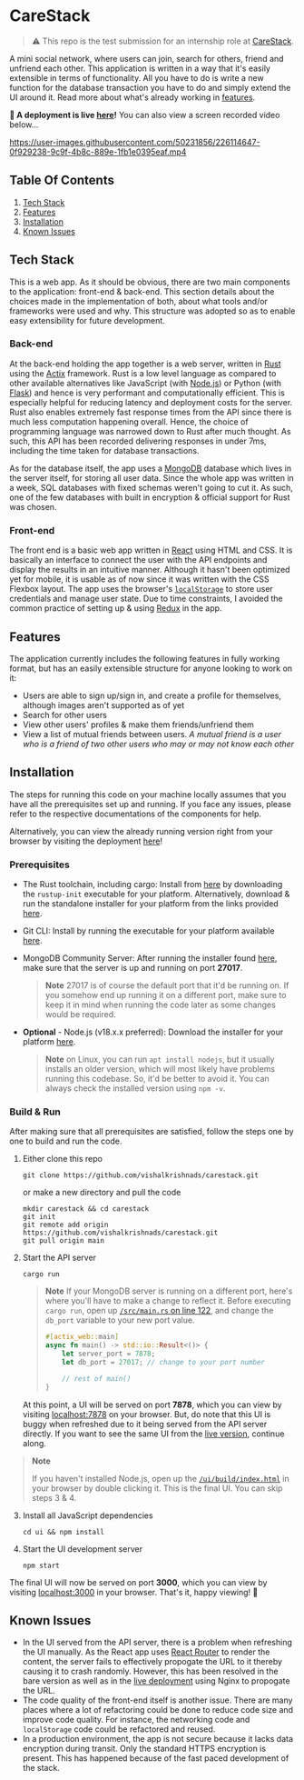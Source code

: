 # CareStack
> :warning: This repo is the test submission for an internship role at [CareStack](https://carestack.com). 

A mini social network, where users can join, search for others, friend and unfriend each other. This application is written in a way that it's easily extensible in terms of functionality. All you have to do is write a new function for the database transaction you have to do and simply extend the UI around it. Read more about what's already working in [features](#features).

**🎉 A deployment is live [here](https://carestack.selseus.com)!** You can also view a screen recorded video below...

https://user-images.githubusercontent.com/50231856/226114647-0f929238-9c9f-4b8c-889e-1fb1e0395eaf.mp4

## Table Of Contents
1. [Tech Stack](#tech-stack)
2. [Features](#features)
3. [Installation](#installation)
4. [Known Issues](#known-issues)

## Tech Stack
This is a web app. As it should be obvious, there are two main components to the application: front-end & back-end. This section details about the choices made in the implementation of both, about what tools and/or frameworks were used and why. This structure was adopted so as to enable easy extensibility for future development.

### Back-end
At the back-end holding the app together is a web server, written in [Rust](https://www.rust-lang.org/) using the [Actix](https://actix.rs) framework. Rust is a low level language as compared to other available alternatives like JavaScript (with [Node.js](https://nodejs.org)) or Python (with [Flask](https://flask.palletsprojects.com/en/2.2.x/)) and hence is very performant and computationally efficient. This is especially helpful for reducing latency and deployment costs for the server. Rust also enables extremely fast response times from the API since there is much less computation happening overall. Hence, the choice of programming language was narrowed down to Rust after much thought. As such, this API has been recorded delivering responses in under 7ms, including the time taken for database transactions.

As for the database itself, the app uses a [MongoDB](https://mongodb.com) database which lives in the server itself, for storing all user data. Since the whole app was written in a week, SQL databases with fixed schemas weren't going to cut it. As such, one of the few databases with built in encryption & official support for Rust was chosen.

### Front-end
The front end is a basic web app written in [React](https://react.dev) using HTML and CSS. It is basically an interface to connect the user with the API endpoints and display the results in an intuitive manner. Although it hasn't been optimized yet for mobile, it is usable as of now since it was written with the CSS Flexbox layout.
The app uses the browser's [`localStorage`](https://developer.mozilla.org/en-US/docs/Web/API/Window/localStorage) to store user credentials and manage user state. Due to time constraints, I avoided the common practice of setting up & using [Redux](https://redux.js.org/) in the app.

## Features
The application currently includes the following features in fully working format, but has an easily extensible structure for anyone looking to work on it:
* Users are able to sign up/sign in, and create a profile for themselves, although images aren't supported as of yet
* Search for other users
* View other users' profiles & make them friends/unfriend them
* View a list of mutual friends between users. 
  *A mutual friend is a user who is a friend of two other users who may or may not know each other*

## Installation
The steps for running this code on your machine locally assumes that you have all the prerequisites set up and running. If you face any issues, please refer to the respective documentations of the components for help.

Alternatively, you can view the already running version right from your browser by visiting the deployment [here](https://carestack.selseus.com)!

### Prerequisites
* The Rust toolchain, including cargo: Install from [here](https://www.rust-lang.org/tools/install) by downloading the `rustup-init` executable for your platform. Alternatively, download & run the standalone installer for your platform from the links provided [here](https://forge.rust-lang.org/infra/other-installation-methods.html#standalone-installers).
* Git CLI: Install by running the executable for your platform available [here](https://git-scm.com/downloads).
* MongoDB Community Server: After running the installer found [here](https://www.mongodb.com/try/download/community), make sure that the server is up and running on port **27017**. 

    > **Note**
    > 27017 is of course the default port that it'd be running on. If you somehow end up running it on a different port, make sure to keep it in mind when running the code later as some changes would be required.
* **Optional** - Node.js (v18.x.x preferred): Download the installer for your platform [here](https://nodejs.org/en).

   > **Note**
   > on Linux, you can run `apt install nodejs`, but it usually installs an older version, which will most likely have problems running this codebase. So, it'd be better to avoid it. You can always check the installed version using `npm -v`.
### Build & Run
After making sure that all prerequisites are satisfied, follow the steps one by one to build and run the code.
1. Either clone this repo

    ```
    git clone https://github.com/vishalkrishnads/carestack.git
    ```
   or make a new directory and pull the code
  
    ```
    mkdir carestack && cd carestack
    git init
    git remote add origin https://github.com/vishalkrishnads/carestack.git
    git pull origin main
    ```
2. Start the API server

    ```
    cargo run
    ```
    > **Note**
    > If your MongoDB server is running on a different port, here's where you'll have to make a change to reflect it. Before executing `cargo run`, open up [`/src/main.rs` on line 122](https://github.com/vishalkrishnads/carestack/blob/docs/src/main.rs#L122), and change the `db_port` variable to your new port value.
    > ```rust
    > #[actix_web::main]
    > async fn main() -> std::io::Result<()> {
    >     let server_port = 7878;
    >     let db_port = 27017; // change to your port number
    >
    >     // rest of main()
    > }
    > ```
    
    At this point, a UI will be served on port **7878**, which you can view by visiting [localhost:7878](http://localhost:7878) on your browser. But, do note that this UI is buggy when refreshed due to it being served from the API server directly. If you want to see the same UI from the [live version](https://carestack.selseus.com), continue along.

> **Note**
>
> If you haven't installed Node.js, open up the [`/ui/build/index.html`](https://github.com/vishalkrishnads/carestack/blob/docs/ui/build/index.html) in your browser by double clicking it. This is the final UI. You can skip steps 3 & 4.

3. Install all JavaScript dependencies

    ```
    cd ui && npm install
    ```
4. Start the UI development server

    ```
    npm start
    ```

The final UI will now be served on port **3000**, which you can view by visiting [localhost:3000](http://localhost:3000) in your browser. That's it, happy viewing! :beers:

## Known Issues
* In the UI served from the API server, there is a problem when refreshing the UI manually. As the React app uses [React Router](https://reactrouter.com/) to render the content, the server fails to effectively propogate the URL to it thereby causing it to crash randomly. However, this has been resolved in the bare version as well as in the [live deployment](https://carestack.selseus.com) using Nginx to propogate the URL.
* The code quality of the front-end itself is another issue. There are many places where a lot of refactoring could be done to reduce code size and improve code quality. For instance, the networking code and `localStorage` code could be refactored and reused.
* In a production environment, the app is not secure because it lacks data encryption during transit. Only the standard HTTPS encryption is present. This has happened because of the fast paced development of the stack.
